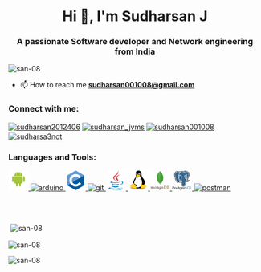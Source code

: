<h1 align="center">Hi 👋, I'm Sudharsan J</h1>
<h3 align="center">A passionate Software developer and Network engineering from India</h3>

<p align="left"> <img src="https://komarev.com/ghpvc/?username=san-08&label=Profile%20views&color=0e75b6&style=flat" alt="san-08" /> </p>

- 📫 How to reach me **sudharsan001008@gmail.com**

<h3 align="left">Connect with me:</h3>
<p align="left">
<a href="https://linkedin.com/in/sudharsan2012406" target="blank"><img align="center" src="https://raw.githubusercontent.com/rahuldkjain/github-profile-readme-generator/master/src/images/icons/Social/linked-in-alt.svg" alt="sudharsan2012406" height="30" width="40" /></a>
<a href="https://instagram.com/sudharsan_jvms" target="blank"><img align="center" src="https://raw.githubusercontent.com/rahuldkjain/github-profile-readme-generator/master/src/images/icons/Social/instagram.svg" alt="sudharsan_jvms" height="30" width="40" /></a>
<a href="https://www.leetcode.com/sudharsan001008" target="blank"><img align="center" src="https://raw.githubusercontent.com/rahuldkjain/github-profile-readme-generator/master/src/images/icons/Social/leet-code.svg" alt="sudharsan001008" height="30" width="40" /></a>
<a href="https://auth.geeksforgeeks.org/user/sudharsa3not" target="blank"><img align="center" src="https://raw.githubusercontent.com/rahuldkjain/github-profile-readme-generator/master/src/images/icons/Social/geeks-for-geeks.svg" alt="sudharsa3not" height="30" width="40" /></a>
</p>

<h3 align="left">Languages and Tools:</h3>
<p align="left"> <a href="https://developer.android.com" target="_blank" rel="noreferrer"> <img src="https://raw.githubusercontent.com/devicons/devicon/master/icons/android/android-original-wordmark.svg" alt="android" width="40" height="40"/> </a> <a href="https://www.arduino.cc/" target="_blank" rel="noreferrer"> <img src="https://cdn.worldvectorlogo.com/logos/arduino-1.svg" alt="arduino" width="40" height="40"/> </a> <a href="https://www.cprogramming.com/" target="_blank" rel="noreferrer"> <img src="https://raw.githubusercontent.com/devicons/devicon/master/icons/c/c-original.svg" alt="c" width="40" height="40"/> </a> <a href="https://git-scm.com/" target="_blank" rel="noreferrer"> <img src="https://www.vectorlogo.zone/logos/git-scm/git-scm-icon.svg" alt="git" width="40" height="40"/> </a> <a href="https://www.java.com" target="_blank" rel="noreferrer"> <img src="https://raw.githubusercontent.com/devicons/devicon/master/icons/java/java-original.svg" alt="java" width="40" height="40"/> </a> <a href="https://www.linux.org/" target="_blank" rel="noreferrer"> <img src="https://raw.githubusercontent.com/devicons/devicon/master/icons/linux/linux-original.svg" alt="linux" width="40" height="40"/> </a> <a href="https://www.mongodb.com/" target="_blank" rel="noreferrer"> <img src="https://raw.githubusercontent.com/devicons/devicon/master/icons/mongodb/mongodb-original-wordmark.svg" alt="mongodb" width="40" height="40"/> </a> <a href="https://www.postgresql.org" target="_blank" rel="noreferrer"> <img src="https://raw.githubusercontent.com/devicons/devicon/master/icons/postgresql/postgresql-original-wordmark.svg" alt="postgresql" width="40" height="40"/> </a> <a href="https://postman.com" target="_blank" rel="noreferrer"> <img src="https://www.vectorlogo.zone/logos/getpostman/getpostman-icon.svg" alt="postman" width="40" height="40"/> </a> </p><br></br>


<p>&nbsp;<img align="center" src="https://github-readme-stats.vercel.app/api?username=san-08&show_icons=true&locale=en" alt="san-08" /></p>

<p><img align="center" src="https://github-readme-streak-stats.herokuapp.com/?user=san-08&" alt="san-08" /></p>

<p><img align="left" src="https://github-readme-stats.vercel.app/api/top-langs?username=san-08&show_icons=true&locale=en&layout=compact" alt="san-08" /></p>

